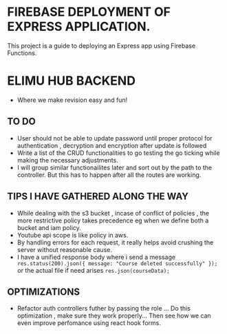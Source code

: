 # FIREBASE DEPLOYMENT OF EXPRESS APPLICATION.

This project is a guide to deploying an Express app using Firebase Functions.

# ELIMU HUB BACKEND

- Where we make revision easy and fun!

## TO DO

- User should not be able to update password until proper protocol for authentication , decryption and encryption after update is followed
- Write a list of the CRUD functionalities to go testing the go ticking while making the necessary adjustments.
- I will group similar functionailites later and sort out by the path to the controller. But this has to happen after all the routes are working.

## TIPS I HAVE GATHERED ALONG THE WAY

- While dealing with the s3 bucket , incase of conflict of policies , the more restrictive policy takes precedence eg when we define both a bucket and iam policy.
- Youtube api scope is like policy in aws.
- By handling errors for each request, it really helps avoid crushing the server without reasonable cause.
- I have a unified response body where i send a message `   res.status(200).json({ message: "Course deleted successfully" });` or the actual file if need arises `res.json(courseData);`

## OPTIMIZATIONS

- Refactor auth controllers futher by passing the role ... Do this optimization , make sure they work properly... Then see how we can even improve perfomance using react hook forms.
